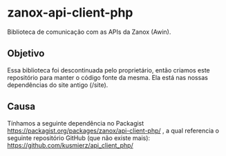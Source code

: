 # zanox-api-client-php
Biblioteca de comunicação com as APIs da Zanox (Awin). 

## Objetivo
Essa biblioteca foi descontinuada pelo proprietário, então criamos este repositório para manter o código fonte da mesma.
Ela está nas nossas dependências do site antigo (/site).

## Causa
Tínhamos a seguinte dependência no Packagist
https://packagist.org/packages/zanox/api-client-php/ , a qual referencia o seguinte repositório GitHub (que não existe mais):
https://github.com/kusmierz/api_client_php/

